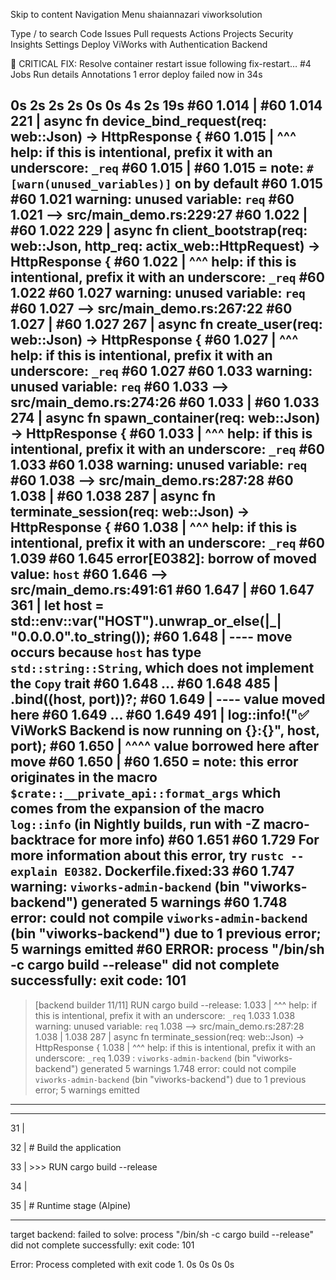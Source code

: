 Skip to content
Navigation Menu
shaiannazari
viworksolution
 
Type / to search
Code
Issues
Pull requests
Actions
Projects
Security
Insights
Settings
Deploy ViWorks with Authentication Backend
 
🔧 CRITICAL FIX: Resolve container restart issue following fix-restart… #4
Jobs
Run details
Annotations
1 error
deploy
failed now in 34s

0s
2s
2s
2s
0s
0s
4s
2s
19s
#60 1.014     |
#60 1.014 221 | async fn device_bind_request(req: web::Json<DeviceBindRequest>) -> HttpResponse {
#60 1.015     |                              ^^^ help: if this is intentional, prefix it with an underscore: `_req`
#60 1.015     |
#60 1.015     = note: `#[warn(unused_variables)]` on by default
#60 1.015 
#60 1.021 warning: unused variable: `req`
#60 1.021    --> src/main_demo.rs:229:27
#60 1.022     |
#60 1.022 229 | async fn client_bootstrap(req: web::Json<ClientBootstrapRequest>, http_req: actix_web::HttpRequest) -> HttpResponse {
#60 1.022     |                           ^^^ help: if this is intentional, prefix it with an underscore: `_req`
#60 1.022 
#60 1.027 warning: unused variable: `req`
#60 1.027    --> src/main_demo.rs:267:22
#60 1.027     |
#60 1.027 267 | async fn create_user(req: web::Json<CreateUserRequest>) -> HttpResponse {
#60 1.027     |                      ^^^ help: if this is intentional, prefix it with an underscore: `_req`
#60 1.027 
#60 1.033 warning: unused variable: `req`
#60 1.033    --> src/main_demo.rs:274:26
#60 1.033     |
#60 1.033 274 | async fn spawn_container(req: web::Json<SpawnContainerRequest>) -> HttpResponse {
#60 1.033     |                          ^^^ help: if this is intentional, prefix it with an underscore: `_req`
#60 1.033 
#60 1.038 warning: unused variable: `req`
#60 1.038    --> src/main_demo.rs:287:28
#60 1.038     |
#60 1.038 287 | async fn terminate_session(req: web::Json<TerminateSessionRequest>) -> HttpResponse {
#60 1.038     |                            ^^^ help: if this is intentional, prefix it with an underscore: `_req`
#60 1.039 
#60 1.645 error[E0382]: borrow of moved value: `host`
#60 1.646    --> src/main_demo.rs:491:61
#60 1.647     |
#60 1.647 361 |     let host = std::env::var("HOST").unwrap_or_else(|_| "0.0.0.0".to_string());
#60 1.648     |         ---- move occurs because `host` has type `std::string::String`, which does not implement the `Copy` trait
#60 1.648 ...
#60 1.648 485 |     .bind((host, port))?;
#60 1.649     |            ---- value moved here
#60 1.649 ...
#60 1.649 491 |     log::info!("✅ ViWorkS Backend is now running on {}:{}", host, port);
#60 1.650     |                                                              ^^^^ value borrowed here after move
#60 1.650     |
#60 1.650     = note: this error originates in the macro `$crate::__private_api::format_args` which comes from the expansion of the macro `log::info` (in Nightly builds, run with -Z macro-backtrace for more info)
#60 1.651 
#60 1.729 For more information about this error, try `rustc --explain E0382`.
Dockerfile.fixed:33
#60 1.747 warning: `viworks-admin-backend` (bin "viworks-backend") generated 5 warnings
#60 1.748 error: could not compile `viworks-admin-backend` (bin "viworks-backend") due to 1 previous error; 5 warnings emitted
#60 ERROR: process "/bin/sh -c cargo build --release" did not complete successfully: exit code: 101
------
 > [backend builder 11/11] RUN cargo build --release:
1.033     |                          ^^^ help: if this is intentional, prefix it with an underscore: `_req`
1.033 
1.038 warning: unused variable: `req`
1.038    --> src/main_demo.rs:287:28
1.038     |
1.038 287 | async fn terminate_session(req: web::Json<TerminateSessionRequest>) -> HttpResponse {
1.038     |                            ^^^ help: if this is intentional, prefix it with an underscore: `_req`
1.039 
: `viworks-admin-backend` (bin "viworks-backend") generated 5 warnings
1.748 error: could not compile `viworks-admin-backend` (bin "viworks-backend") due to 1 previous error; 5 warnings emitted
------

--------------------

  31 |     

  32 |     # Build the application

  33 | >>> RUN cargo build --release

  34 |     

  35 |     # Runtime stage (Alpine)

--------------------

target backend: failed to solve: process "/bin/sh -c cargo build --release" did not complete successfully: exit code: 101

Error: Process completed with exit code 1.
0s
0s
0s
0s
